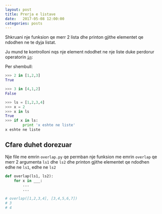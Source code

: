 ```yaml
---
layout: post
title: Prerja e listave
date:   2017-05-08 12:00:00
categories: posts
---
```


Shkruani nje funksion qe merr 2 lista dhe printon gjithe elementet
qe ndodhen ne te dyja listat.

Ju mund te kontrolloni nqs nje element ndodhet ne nje liste duke perdorur operatorin
[`in`](https://docs.python.org/2/library/stdtypes.html#sequence-types-str-unicode-list-tuple-bytearray-buffer-xrange):

Per shembull:

```python
>>> 2 in [1,2,3]
True

>>> 3 in [4,1,2]
False

>>> ls = [1,2,3,4]
>>> x = 2
>>> x in ls
True
>>> if x in ls:
        print 'x eshte ne liste'
x eshte ne liste
```

## Cfare duhet dorezuar

Nje file me emrin `overlap.py` qe permban nje funksion me emrin `overlap` qe merr 2 argumenta `ls1`
dhe `ls2` dhe printon gjithe elementet qe ndodhen edhe ne `ls1`, edhe ne `ls2`

```python
def overlap(ls1, ls2):
    for x in ___:
        ...
        ...

# overlap([1,2,3,4], [3,4,5,6,7])
# 3
# 4
```
